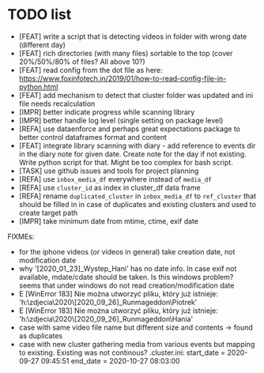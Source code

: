 TODO list
==========
- [FEAT] write a script that is detecting videos in folder with wrong date (different day)
- [FEAT] rich directories (with many files) sortable to the top (cover 20%/50%/80% of files? All above 10?)
- [FEAT] read config from the dot file as here: https://www.foxinfotech.in/2019/01/how-to-read-config-file-in-python.html
- [FEAT] add mechanism to detect that cluster folder was updated and ini file needs recalculation
- [IMPR] better indicate progress while scanning library
- [IMPR] better handle log level (single setting on package level)
- [REFA] use dataenforce and perhaps great expectations package to better control dataframes format and content
- [FEAT] integrate library scanning with diary - add reference to events dir in the diary note for given date. Create note for the day if not existing. Write python script for that. Might be too complex for bash script.
- [TASK] use github issues and tools for project planning
- [REFA] use `inbox_media_df` everywhere instead of `media_df`
- [REFA] use `cluster_id` as index in cluster_df data frame
- [REFA] rename `duplicated_cluster` in `inbox_media_df` to `ref_cluster` that should be filled in in case of duplicates and existing clusters and used to create target path
- [IMPR] take minimum date from mtime, ctime, exif date

FIXMEs:
- for the iphone videos (or videos in general) take creation date, not modification date
- why '[2020_01_23]_Wystep_Hani' has no date info. In case exif not available, mdate/cdate should be taken. Is this windows problem?
seems that under windows do not read creation/modification date
- E [WinError 183] Nie można utworzyć pliku, który już istnieje: 'h:\\zdjecia\\2020\\[2020_09_26]_Runmageddon\\Piotrek'
- E [WinError 183] Nie można utworzyć pliku, który już istnieje: 'h:\\zdjecia\\2020\\[2020_09_26]_Runmageddon\\Hania'
- case with same video file name but different size and contents -> found as duplicates
- case with new cluster gathering media from various events but mapping to existing. Existing was not continous? .cluster.ini: start_date = 2020-09-27 09:45:51
end_date = 2020-10-27 08:03:00
